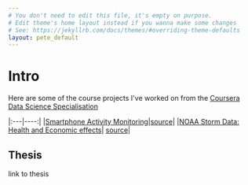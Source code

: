 ```yaml
---
# You don't need to edit this file, it's empty on purpose.
# Edit theme's home layout instead if you wanna make some changes
# See: https://jekyllrb.com/docs/themes/#overriding-theme-defaults
layout: pete_default
---
```


# Intro
Here are some of the course projects I've worked on from the [Coursera Data Science Specialisation](https://www.coursera.org/specializations/jhu-data-science)


|:---|----:|
|[Smartphone Activity Monitoring](https://petethegreat.github.io/RepData_PeerAssessment1/)|[source](https://github.com/petethegreat/RepData_PeerAssessment1/blob/master/PA1_template.Rmd)|
|[NOAA Storm Data: Health and Economic effects](https://petethegreat.github.io/Reproducible/)| [source](https://github.com/petethegreat/Reproducible/blob/master/Storms.Rmd)|


 

## Thesis

link to thesis




